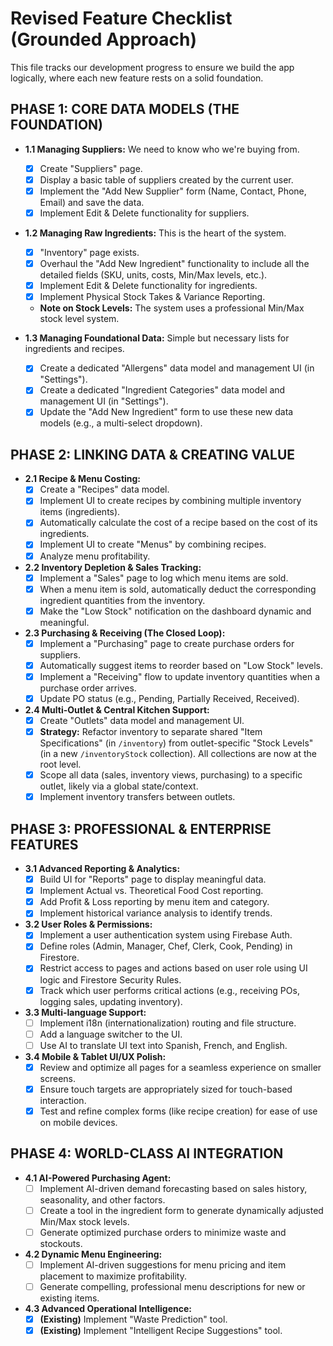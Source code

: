 # Revised Feature Checklist (Grounded Approach)

This file tracks our development progress to ensure we build the app logically, where each new feature rests on a solid foundation.

## PHASE 1: CORE DATA MODELS (THE FOUNDATION)

*   **1.1 Managing Suppliers:** We need to know who we're buying from.
    *   [x] Create "Suppliers" page.
    *   [x] Display a basic table of suppliers created by the current user.
    *   [x] Implement the "Add New Supplier" form (Name, Contact, Phone, Email) and save the data.
    *   [x] Implement Edit & Delete functionality for suppliers.

*   **1.2 Managing Raw Ingredients:** This is the heart of the system.
    *   [x] "Inventory" page exists.
    *   [x] Overhaul the "Add New Ingredient" functionality to include all the detailed fields (SKU, units, costs, Min/Max levels, etc.).
    *   [x] Implement Edit & Delete functionality for ingredients.
    *   [x] Implement Physical Stock Takes & Variance Reporting.
    *   **Note on Stock Levels:** The system uses a professional Min/Max stock level system.

*   **1.3 Managing Foundational Data:** Simple but necessary lists for ingredients and recipes.
    *   [x] Create a dedicated "Allergens" data model and management UI (in "Settings").
    *   [x] Create a dedicated "Ingredient Categories" data model and management UI (in "Settings").
    *   [x] Update the "Add New Ingredient" form to use these new data models (e.g., a multi-select dropdown).

## PHASE 2: LINKING DATA & CREATING VALUE

*   **2.1 Recipe & Menu Costing:**
    *   [x] Create a "Recipes" data model.
    *   [x] Implement UI to create recipes by combining multiple inventory items (ingredients).
    *   [x] Automatically calculate the cost of a recipe based on the cost of its ingredients.
    *   [x] Implement UI to create "Menus" by combining recipes.
    *   [x] Analyze menu profitability.

*   **2.2 Inventory Depletion & Sales Tracking:**
    *   [x] Implement a "Sales" page to log which menu items are sold.
    *   [x] When a menu item is sold, automatically deduct the corresponding ingredient quantities from the inventory.
    *   [x] Make the "Low Stock" notification on the dashboard dynamic and meaningful.

*   **2.3 Purchasing & Receiving (The Closed Loop):**
    *   [x] Implement a "Purchasing" page to create purchase orders for suppliers.
    *   [x] Automatically suggest items to reorder based on "Low Stock" levels.
    *   [x] Implement a "Receiving" flow to update inventory quantities when a purchase order arrives.
    *   [x] Update PO status (e.g., Pending, Partially Received, Received).

*   **2.4 Multi-Outlet & Central Kitchen Support:**
    *   [x] Create "Outlets" data model and management UI.
    *   [x] **Strategy:** Refactor inventory to separate shared "Item Specifications" (in `/inventory`) from outlet-specific "Stock Levels" (in a new `/inventoryStock` collection). All collections are now at the root level.
    *   [x] Scope all data (sales, inventory views, purchasing) to a specific outlet, likely via a global state/context.
    *   [x] Implement inventory transfers between outlets.

## PHASE 3: PROFESSIONAL & ENTERPRISE FEATURES

*   **3.1 Advanced Reporting & Analytics:**
    *   [x] Build UI for "Reports" page to display meaningful data.
    *   [x] Implement Actual vs. Theoretical Food Cost reporting.
    *   [x] Add Profit & Loss reporting by menu item and category.
    *   [x] Implement historical variance analysis to identify trends.

*   **3.2 User Roles & Permissions:**
    *   [x] Implement a user authentication system using Firebase Auth.
    *   [x] Define roles (Admin, Manager, Chef, Clerk, Cook, Pending) in Firestore.
    *   [x] Restrict access to pages and actions based on user role using UI logic and Firestore Security Rules.
    *   [x] Track which user performs critical actions (e.g., receiving POs, logging sales, updating inventory).

*   **3.3 Multi-language Support:**
    *   [ ] Implement i18n (internationalization) routing and file structure.
    *   [ ] Add a language switcher to the UI.
    *   [ ] Use AI to translate UI text into Spanish, French, and English.

*   **3.4 Mobile & Tablet UI/UX Polish:**
    *   [x] Review and optimize all pages for a seamless experience on smaller screens.
    *   [x] Ensure touch targets are appropriately sized for touch-based interaction.
    *   [x] Test and refine complex forms (like recipe creation) for ease of use on mobile devices.

## PHASE 4: WORLD-CLASS AI INTEGRATION

*   **4.1 AI-Powered Purchasing Agent:**
    *   [ ] Implement AI-driven demand forecasting based on sales history, seasonality, and other factors.
    *   [ ] Create a tool in the ingredient form to generate dynamically adjusted Min/Max stock levels.
    *   [ ] Generate optimized purchase orders to minimize waste and stockouts.

*   **4.2 Dynamic Menu Engineering:**
    *   [ ] Implement AI-driven suggestions for menu pricing and item placement to maximize profitability.
    *   [ ] Generate compelling, professional menu descriptions for new or existing items.

*   **4.3 Advanced Operational Intelligence:**
    *   [x] **(Existing)** Implement "Waste Prediction" tool.
    *   [x] **(Existing)** Implement "Intelligent Recipe Suggestions" tool.
